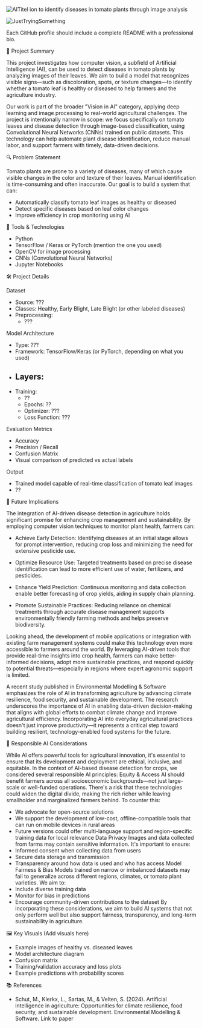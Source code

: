 ![AITitel](https://github.com/user-attachments/assets/9fe0ce8d-f29c-455b-af00-9360cb59aa5a)
ion to identify diseases in tomato plants through image analysis


![JustTryingSomething](https://github.com/user-attachments/assets/267c3ce7-b0b1-4f81-a1a5-0eaf406f0139)

Each GitHub profile should include a complete README with a professional bio.

🧠 Project Summary

This project investigates how computer vision, a subfield of Artificial Intelligence (AI), can be used to detect diseases in tomato plants by analyzing images of their leaves. We aim to build a model that recognizes visible signs—such as discoloration, spots, or texture changes—to identify whether a tomato leaf is healthy or diseased to help farmers and the agriculture industry.

Our work is part of the broader "Vision in AI" category, applying deep learning and image processing to real-world agricultural challenges. The project is intentionally narrow in scope: we focus specifically on tomato leaves and disease detection through image-based classification, using Convolutional Neural Networks (CNNs) trained on public datasets. This technology can help automate plant disease identification, reduce manual labor, and support farmers with timely, data-driven decisions.


🔍 Problem Statement

Tomato plants are prone to a variety of diseases, many of which cause visible changes in the color and texture of their leaves. Manual identification is time-consuming and often inaccurate. Our goal is to build a system that can:
- Automatically classify tomato leaf images as healthy or diseased
- Detect specific diseases based on leaf color changes
- Improve efficiency in crop monitoring using AI


🧰 Tools & Technologies
- Python
- TensorFlow / Keras or PyTorch (mention the one you used)
- OpenCV for image processing
- CNNs (Convolutional Neural Networks)
- Jupyter Notebooks

🛠️ Project Details

Dataset
- Source: ???
- Classes: Healthy, Early Blight, Late Blight (or other labeled diseases)
- Preprocessing:
  - ???

Model Architecture
  - Type: ???
  - Framework: TensorFlow/Keras (or PyTorch, depending on what you used)
  - Layers:
    - 
- Training:
  - ??
  - Epochs: ??
  - Optimizer: ???
  - Loss Function: ???

Evaluation Metrics
- Accuracy
- Precision / Recall
- Confusion Matrix
- Visual comparison of predicted vs actual labels

Output
- Trained model capable of real-time classification of tomato leaf images
- ??


🌱 Future Implications

The integration of AI-driven disease detection in agriculture holds significant promise for enhancing crop management and sustainability. By employing computer vision techniques to monitor plant health, farmers can:
- Achieve Early Detection: Identifying diseases at an initial stage allows for prompt intervention, reducing crop loss and minimizing the need for extensive pesticide use.

- Optimize Resource Use: Targeted treatments based on precise disease identification can lead to more efficient use of water, fertilizers, and pesticides.

- Enhance Yield Prediction: Continuous monitoring and data collection enable better forecasting of crop yields, aiding in supply chain planning.

- Promote Sustainable Practices: Reducing reliance on chemical treatments through accurate disease management supports environmentally friendly farming methods and helps preserve biodiversity.

Looking ahead, the development of mobile applications or integration with existing farm management systems could make this technology even more accessible to farmers around the world. By leveraging AI-driven tools that provide real-time insights into crop health, farmers can make better-informed decisions, adopt more sustainable practices, and respond quickly to potential threats—especially in regions where expert agronomic support is limited.

A recent study published in Environmental Modelling & Software emphasizes the role of AI in transforming agriculture by advancing climate resilience, food security, and sustainable development. The research underscores the importance of AI in enabling data-driven decision-making that aligns with global efforts to combat climate change and improve agricultural efficiency.
Incorporating AI into everyday agricultural practices doesn't just improve productivity—it represents a critical step toward building resilient, technology-enabled food systems for the future.

🤖 Responsible AI Considerations

While AI offers powerful tools for agricultural innovation, it's essential to ensure that its development and deployment are ethical, inclusive, and equitable. In the context of AI-based disease detection for crops, we considered several responsible AI principles:
Equity & Access
AI should benefit farmers across all socioeconomic backgrounds—not just large-scale or well-funded operations. There's a risk that these technologies could widen the digital divide, making the rich richer while leaving smallholder and marginalized farmers behind. To counter this:
- We advocate for open-source solutions
- We support the development of low-cost, offline-compatible tools that can run on mobile devices in rural areas
- Future versions could offer multi-language support and region-specific training data for local relevance
Data Privacy
Images and data collected from farms may contain sensitive information. It's important to ensure:
- Informed consent when collecting data from users
- Secure data storage and transmission
- Transparency around how data is used and who has access
Model Fairness & Bias
Models trained on narrow or imbalanced datasets may fail to generalize across different regions, climates, or tomato plant varieties. We aim to:
- Include diverse training data
- Monitor for bias in predictions
- Encourage community-driven contributions to the dataset
By incorporating these considerations, we aim to build AI systems that not only perform well but also support fairness, transparency, and long-term sustainability in agriculture.

🖼️ Key Visuals
(Add visuals here)

- Example images of healthy vs. diseased leaves
- Model architecture diagram
- Confusion matrix
- Training/validation accuracy and loss plots
- Example predictions with probability scores

📚 References

- Schut, M., Klerkx, L., Sartas, M., & Velten, S. (2024). Artificial intelligence in agriculture: Opportunities for climate resilience, food security, and sustainable development. Environmental Modelling & Software.
Link to paper



